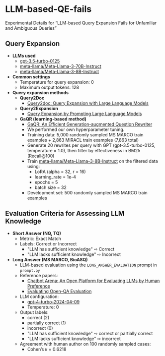 # LLM-based-QE-fails  
Experimental Details for “LLM-based Query Expansion Fails for Unfamiliar and Ambiguous Queries”

## Query Expansion
- **LLMs used**  
  - [gpt-3.5-turbo-0125](https://platform.openai.com/docs/models/gpt-3.5-turbo)  
  - [meta-llama/Meta-Llama-3-70B-Instruct](https://huggingface.co/meta-llama/Meta-Llama-3-70B-Instruct)  
  - [meta-llama/Meta-Llama-3-8B-Instruct](https://huggingface.co/meta-llama/Meta-Llama-3-8B-Instruct)  
- **Common settings**  
  - Temperature for query expansion: 0  
  - Maximum output tokens: 128  
- **Query expansion methods**  
  - **Query2Doc**  
    - [Query2doc: Query Expansion with Large Language Models](https://aclanthology.org/2023.emnlp-main.585/)  
  - **Query2Expansion**  
    - [Query Expansion by Prompting Large Language Models](https://arxiv.org/abs/2305.03653)  
  - **GaQR (learning-based method)**  
    - [GaQR: An Efficient Generation-augmented Question Rewriter](https://dl.acm.org/doi/10.1145/3627673.3679930)  
    - We performed our own hyperparameter tuning.  
    - Training data: 5,000 randomly sampled MS MARCO train examples + 2,863 MIRACL train examples (7,863 total)  
    - Generate 20 rewrites per query with GPT (gpt-3.5-turbo-0125, temperature = 1.0), then filter by effectiveness in BM25 (Recall@100)  
    - Train [meta-llama/Meta-Llama-3-8B-Instruct](https://huggingface.co/meta-llama/Meta-Llama-3-8B-Instruct) on the filtered data using:  
      - LoRA (alpha = 32, r = 16)  
      - learning_rate = 1e-4  
      - epochs = 5  
      - batch size = 32  
    - Development set: 500 randomly sampled MS MARCO train examples  

## Evaluation Criteria for Assessing LLM Knowledge
- **Short Answer (NQ, TQ)**  
  - Metric: Exact Match  
  - Labels: Correct or Incorrect  
    - "LLM has sufficient knowledge" ⇨ Correct  
    - "LLM lacks sufficient knowledge" ⇨ Incorrect  
- **Long Answer (MS MARCO, BioASQ)**  
  - LLM-based evaluation using the `LONG_ANSWER_EVALUATION` prompt in `prompt.py`  
  - Reference papers:  
    - [Chatbot Arena: An Open Platform for Evaluating LLMs by Human Preference](https://arxiv.org/abs/2403.04132)  
    - [Evaluating Open-QA Evaluation](https://proceedings.neurips.cc/paper_files/paper/2023/file/f323d594aa5d2c68154433a131c07959-Paper-Datasets_and_Benchmarks.pdf)  
  - LLM configuration:  
    - [gpt-4-turbo-2024-04-09](https://platform.openai.com/docs/models)  
    - Temperature: 0  
  - Output labels:  
    - correct (2)  
    - partially correct (1)  
    - incorrect (0)  
    - "LLM has sufficient knowledge" ⇨ correct or partially correct  
    - "LLM lacks sufficient knowledge" ⇨ incorrect  
  - Agreement with human author on 100 randomly sampled cases:  
    - Cohen’s κ = 0.6218  
